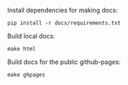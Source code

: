 Install dependencies for making docs:

    pip install -r docs/requirements.txt

Build local docs:

    make html

Build docs for the public github-pages:

    make ghpages
